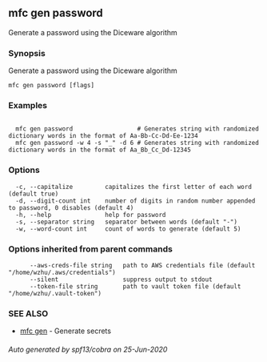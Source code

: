 ## mfc gen password

Generate a password using the Diceware algorithm

### Synopsis

Generate a password using the Diceware algorithm

```
mfc gen password [flags]
```

### Examples

```

  mfc gen password                  # Generates string with randomized dictionary words in the format of Aa-Bb-Cc-Dd-Ee-1234
  mfc gen password -w 4 -s "_" -d 6 # Generates string with randomized dictionary words in the format of Aa_Bb_Cc_Dd-12345

```

### Options

```
  -c, --capitalize         capitalizes the first letter of each word (default true)
  -d, --digit-count int    number of digits in random number appended to password, 0 disables (default 4)
  -h, --help               help for password
  -s, --separator string   separator between words (default "-")
  -w, --word-count int     count of words to generate (default 5)
```

### Options inherited from parent commands

```
      --aws-creds-file string   path to AWS credentials file (default "/home/wzhu/.aws/credentials")
      --silent                  suppress output to stdout
      --token-file string       path to vault token file (default "/home/wzhu/.vault-token")
```

### SEE ALSO

* [mfc gen](mfc_gen.md)	 - Generate secrets

###### Auto generated by spf13/cobra on 25-Jun-2020
